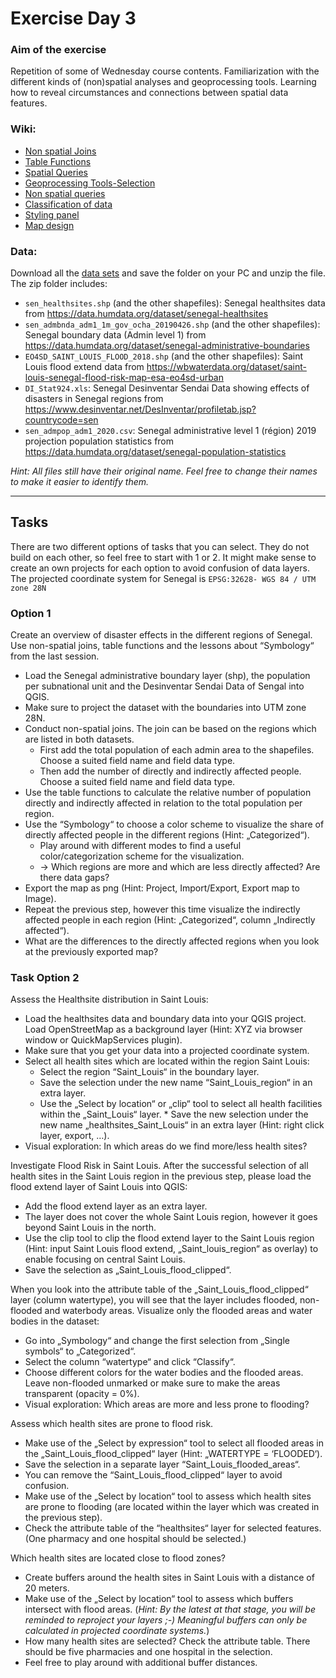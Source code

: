# Exercise Day 3

### Aim of the exercise
Repetition of some of Wednesday course contents.
Familiarization with the different kinds of (non)spatial analyses and geoprocessing tools.
Learning how to reveal circumstances and connections between spatial data features.

### Wiki:
* [Non spatial Joins](https://gitlab.com/Alec-SE/gis-in-anticipatory-humanitarian-action/-/wikis/non-spatial-joins)
* [Table Functions](https://gitlab.com/Alec-SE/gis-in-anticipatory-humanitarian-action/-/wikis/table-functions)
* [Spatial Queries](https://gitlab.com/Alec-SE/gis-in-anticipatory-humanitarian-action/-/wikis/Spatial-queries)
* [Geoprocessing Tools-Selection](https://gitlab.com/Alec-SE/gis-in-anticipatory-humanitarian-action/-/wikis/Geoprocessing-tools)
* [Non spatial queries](https://gitlab.com/Alec-SE/gis-in-anticipatory-humanitarian-action/-/wikis/non-spatial-queries)
* [Classification of data](https://gitlab.com/Alec-SE/gis-in-anticipatory-humanitarian-action/-/wikis/Classification-of-data)
* [Styling panel](https://gitlab.com/Alec-SE/gis-in-anticipatory-humanitarian-action/-/wikis/Styling-panel)
* [Map design](https://gitlab.com/Alec-SE/gis-in-anticipatory-humanitarian-action/-/wikis/map-design)

### Data:
Download all the [data sets](Ex4_Data.zip) and save the folder on your PC and unzip the file. The zip folder includes:
- `sen_healthsites.shp` (and the other shapefiles): Senegal healthsites data from https://data.humdata.org/dataset/senegal-healthsites
- `sen_admbnda_adm1_1m_gov_ocha_20190426.shp` (and the other shapefiles): Senegal boundary data (Admin level 1) from https://data.humdata.org/dataset/senegal-administrative-boundaries
- `EO4SD_SAINT_LOUIS_FLOOD_2018.shp` (and the other shapefiles): Saint Louis flood extend data from https://wbwaterdata.org/dataset/saint-louis-senegal-flood-risk-map-esa-eo4sd-urban
- `DI_Stat924.xls`: Senegal Desinventar Sendai Data showing effects of disasters in Senegal regions from https://www.desinventar.net/DesInventar/profiletab.jsp?countrycode=sen
- `sen_admpop_adm1_2020.csv`: Senegal administrative level 1 (région) 2019 projection population statistics from https://data.humdata.org/dataset/senegal-population-statistics

*Hint: All files still have their original name. Feel free to change their names to make it easier to identify them.*

---

## Tasks

There are two different options of tasks that you can select. They do not build on each other, so feel free to start with 1 or 2. It might make sense to create an own projects for each option to avoid confusion of data layers. The projected coordinate system for Senegal is `EPSG:32628- WGS 84 / UTM zone 28N`

### Option 1
Create an overview of disaster effects in the different regions of Senegal. Use non-spatial joins, table functions and the lessons about “Symbology“ from the last session.

* Load the Senegal administrative boundary layer (shp),  the population per subnational unit  and the Desinventar Sendai Data of Sengal into QGIS.
* Make sure to project the dataset with the boundaries into UTM zone 28N.
* Conduct non-spatial joins. The join can be based on the regions which are listed in both datasets.
    * First add the total population of each admin area to the shapefiles. Choose a suited field name and field data type.
    * Then add the number of directly and indirectly affected people. Choose a suited field name and field data type.
* Use the table functions to calculate the relative number of population directly and indirectly affected in relation to the total population per region.
* Use the “Symbology“ to choose a color scheme to visualize the share of directly affected people in the different regions (Hint: „Categorized“).
    * Play around with different modes to find a useful color/categorization scheme for the visualization.
    * → Which regions are more and which are less directly affected? Are there data gaps?
* Export the map as png (Hint: Project, Import/Export, Export map to Image).
* Repeat the previous step, however this time visualize the indirectly affected people in each region (Hint: „Categorized“, column „Indirectly affected“).
* What are the differences to the directly affected regions when you look at the previously exported map?

### Task Option 2
Assess the Healthsite distribution in Saint Louis:
* Load the healthsites data and boundary data into your QGIS project. Load OpenStreetMap as a background layer (Hint: XYZ via browser window or QuickMapServices plugin).
* Make sure that you get your data into a projected coordinate system.
* Select all health sites which are located within the region Saint Louis:
    * Select the region “Saint_Louis“ in the boundary layer.
    * Save the selection under the new name “Saint_Louis_region“ in an extra layer.
    * Use the „Select by location“ or „clip“ tool to select all health facilities within the „Saint_Louis“ layer. * Save the new selection under the new name „healthsites_Saint_Louis“ in an extra layer (Hint: right click layer, export, …).
* Visual exploration: In which areas do we find more/less health sites?

Investigate Flood Risk in Saint Louis. After the successful selection of all health sites in the Saint Louis region in the previous step, please load the flood extend layer of Saint Louis into QGIS:
* Add the flood extend layer as an extra layer.
* The layer does not cover the whole Saint Louis region, however it goes beyond Saint Louis in the north.
* Use the clip tool to clip the flood extend layer to the Saint Louis region (Hint: input Saint Louis flood extend, „Saint_louis_region“ as overlay) to enable focusing on central Saint Louis.
* Save the selection as „Saint_Louis_flood_clipped“.

When you look into the attribute table of the „Saint_Louis_flood_clipped“ layer (column watertype), you will see that the layer includes flooded, non-flooded and waterbody areas. Visualize only the flooded areas and water bodies in the dataset:
* Go into „Symbology“ and change the first selection from „Single symbols“ to „Categorized“.
* Select the column “watertype“ and click “Classify“.
* Choose different colors for the water bodies and the flooded areas. Leave non-flooded unmarked or make sure to make the areas transparent (opacity = 0%).
* Visual exploration: Which areas are more and less prone to flooding?

Assess which health sites are prone to flood risk.
* Make use of the „Select by expression“ tool to select all flooded areas in the „Saint_Louis_flood_clipped“ layer (Hint: „WATERTYPE = ‘FLOODED‘).
* Save the selection in a separate layer “Saint_Louis_flooded_areas“.
* You can remove the “Saint_Louis_flood_clipped“ layer to avoid confusion.
* Make use of the „Select by location“ tool to assess which health sites are prone to flooding (are located within the layer which was created in the previous step).
* Check the attribute table of the “healthsites“ layer for selected features. (One pharmacy and one hospital should be selected.)

Which health sites are located close to flood zones?
* Create buffers around the health sites in Saint Louis with a distance of 20 meters.
* Make use of the „Select by location“ tool to assess which buffers intersect with flood areas. (*Hint: By the latest at that stage, you will be reminded to reproject your layers ;-) Meaningful buffers can only be calculated in projected coordinate systems.*)
* How many health sites are selected? Check the attribute table. There should be five pharmacies and one hospital in the selection.
* Feel free to play around with additional buffer distances.
